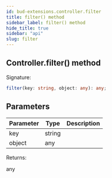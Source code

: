 ```yaml
---
id: bud-extensions.controller.filter
title: filter() method
sidebar_label: filter() method
hide_title: true
sidebar: "api"
slug: filter
---
```


## Controller.filter() method

Signature:

```typescript
filter(key: string, object: any): any;
```

## Parameters

| Parameter | Type   | Description |
| --------- | ------ | ----------- |
| key       | string |             |
| object    | any    |             |

Returns:

any
